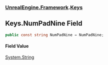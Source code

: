 ### [UnrealEngine.Framework](UnrealEngine_Framework.md 'UnrealEngine.Framework').[Keys](Keys.md 'UnrealEngine.Framework.Keys')
## Keys.NumPadNine Field
```csharp
public const string NumPadNine = NumPadNine;
```
#### Field Value
[System.String](https://docs.microsoft.com/en-us/dotnet/api/System.String 'System.String')
